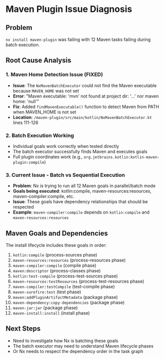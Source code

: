 # Maven Plugin Issue Diagnosis

## Problem
`nx install maven-plugin` was failing with 12 Maven tasks failing during batch execution.

## Root Cause Analysis

### 1. Maven Home Detection Issue (FIXED)
- **Issue**: The `NxMavenBatchExecutor` could not find the Maven executable because `MAVEN_HOME` was not set
- **Error**: "Maven executable: 'mvn' not found at project dir: '...' nor maven home: 'null'"
- **Fix**: Added `findMavenExecutable()` function to detect Maven from PATH when MAVEN_HOME is not set
- **Location**: `/maven-plugin/src/main/kotlin/NxMavenBatchExecutor.kt` lines 111-126

### 2. Batch Execution Working
- Individual goals work correctly when tested directly
- The batch executor successfully finds Maven and executes goals
- Full plugin coordinates work (e.g., `org.jetbrains.kotlin:kotlin-maven-plugin:compile`)

### 3. Current Issue - Batch vs Sequential Execution
- **Problem**: Nx is trying to run all 12 Maven goals in parallel/batch mode
- **Goals being executed**: kotlin:compile, maven-resources:resources, maven-compiler:compile, etc.
- **Issue**: These goals have dependency relationships that should be respected
- **Example**: `maven-compiler:compile` depends on `kotlin:compile` and `maven-resources:resources`

## Maven Goals and Dependencies
The install lifecycle includes these goals in order:
1. `kotlin:compile` (process-sources phase)
2. `maven-resources:resources` (process-resources phase) 
3. `maven-compiler:compile` (compile phase)
4. `maven:descriptor` (process-classes phase)
5. `kotlin:test-compile` (process-test-sources phase)
6. `maven-resources:testResources` (process-test-resources phase)
7. `maven-compiler:testCompile` (test-compile phase)
8. `maven-surefire:test` (test phase)
9. `maven:addPluginArtifactMetadata` (package phase)
10. `maven-dependency:copy-dependencies` (package phase)
11. `maven-jar:jar` (package phase)
12. `maven-install:install` (install phase)

## Next Steps
- Need to investigate how Nx is batching these goals
- The batch executor may need to understand Maven lifecycle phases
- Or Nx needs to respect the dependency order in the task graph